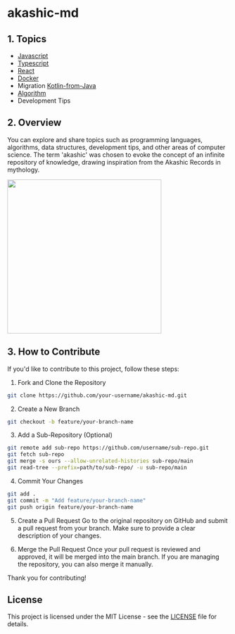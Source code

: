 # akashic-md

## 1. Topics

- [Javascript][js]
- [Typescript][ts]
- [React][react]
- [Docker][docker]
- Migration [Kotlin-from-Java][kotlin]
- [Algorithm][algo]
- Development Tips

[js]: https://github.com/projectkorea/akashic-md/tree/main/javascript
[ts]: https://github.com/projectkorea/akashic-md/tree/main/typescript
[react]: https://github.com/projectkorea/akashic-md/tree/main/react
[docker]: https://github.com/projectkorea/akashic-md/tree/main/docker
[kotlin]: junha.today
[algo]: junha.today

## 2. Overview

You can explore and share topics such as programming languages, algorithms, data structures, development tips, and other areas of computer science. The term 'akashic' was chosen to evoke the concept of an infinite repository of knowledge, drawing inspiration from the Akashic Records in mythology.

<div>
  <img src="https://github.com/user-attachments/assets/c31f0b11-754c-492c-b0e6-6d2dd258da57" width="350px" height"350px">
</div>

## 3. How to Contribute

If you'd like to contribute to this project, follow these steps:

1. Fork and Clone the Repository

```bash
git clone https://github.com/your-username/akashic-md.git
```

2. Create a New Branch

```bash
git checkout -b feature/your-branch-name
```

3. Add a Sub-Repository (Optional)

```bash
git remote add sub-repo https://github.com/username/sub-repo.git
git fetch sub-repo
git merge -s ours --allow-unrelated-histories sub-repo/main
git read-tree --prefix=path/to/sub-repo/ -u sub-repo/main
```

4. Commit Your Changes

```bash
git add .
git commit -m "Add feature/your-branch-name"
git push origin feature/your-branch-name
```

5. Create a Pull Request
Go to the original repository on GitHub and submit a pull request from your branch. Make sure to provide a clear description of your changes.

6. Merge the Pull Request
Once your pull request is reviewed and approved, it will be merged into the main branch. If you are managing the repository, you can also merge it manually.

Thank you for contributing!

## License

This project is licensed under the MIT License - see the [LICENSE](https://github.com/projectkorea/akashic-md/blob/main/LICENSE.md) file for details.
